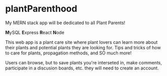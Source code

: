 # plantParenthood
My MERN stack app will be dedicated to all Plant Parents! 

**M**ySQL **E**xpress **R**eact **N**ode

This web app is a plant care site where plant lovers can learn more about their plants and potential plants they are looking for. Tips and tricks of how to care for plants, propagation methods, and SO much more!

Users can browse, but to save plants you're interseted in, make comments, participate in a discusion boards, etc. they will need to create an account.